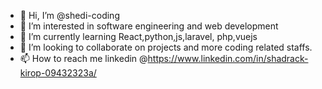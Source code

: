 - 👋 Hi, I’m @shedi-coding
- 👀 I’m interested in software engineering and web development
- 🌱 I’m currently learning React,python,js,laravel, php,vuejs
- 💞️ I’m looking to collaborate on projects and more coding related staffs.
- 📫 How to reach me linkedin @https://www.linkedin.com/in/shadrack-kirop-09432323a/

<!---
proshaddy/proshaddy is a ✨ special ✨ repository because its `README.md` (this file) appears on your GitHub profile.
You can click the Preview link to take a look at your changes.
--->
